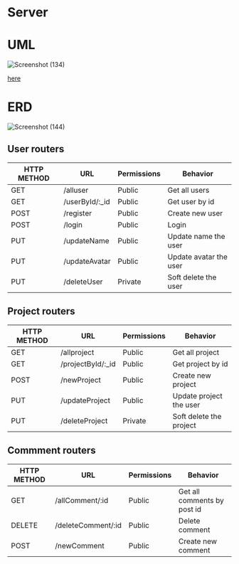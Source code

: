 # Server

# UML

![Screenshot (134)](https://user-images.githubusercontent.com/92247941/146356877-fca77ef3-452f-48de-9d7b-fcc1d3b48e5f.png)

[here](https://drive.google.com/file/d/1CzUcRdSd1-91CtpPpF_AEq5frq5_CaT2/view?usp=sharing)

# ERD

![Screenshot (144)](https://user-images.githubusercontent.com/92247941/146668505-b35da740-6c0c-4996-a4d1-b698900dc42b.png)

## User routers

| HTTP METHOD | URL             | Permissions | Behavior               |
| ----------- | --------------- | ----------- | ---------------------- |
| GET         | /alluser        | Public      | Get all users          |
| GET         | /userById/:\_id | Public      | Get user by id         |
| POST        | /register       | Public      | Create new user        |
| POST        | /login          | Public      | Login                  |
| PUT         | /updateName     | Public      | Update name the user   |
| PUT         | /updateAvatar   | Public      | Update avatar the user |
| PUT         | /deleteUser     | Private     | Soft delete the user   |

## Project routers

| HTTP METHOD | URL                | Permissions | Behavior                |
| ----------- | ------------------ | ----------- | ----------------------- |
| GET         | /allproject        | Public      | Get all project         |
| GET         | /projectById/:\_id | Public      | Get project by id       |
| POST        | /newProject        | Public      | Create new project      |
| PUT         | /updateProject     | Public      | Update project the user |
| PUT         | /deleteProject     | Private     | Soft delete the project |

## Commment routers

| HTTP METHOD | URL                | Permissions | Behavior                    |
| ----------- | ------------------ | ----------- | --------------------------- |
| GET         | /allComment/:id    | Public      | Get all comments by post id |
| DELETE      | /deleteComment/:id | Public      | Delete comment              |
| POST        | /newComment        | Public      | Create new comment          |
